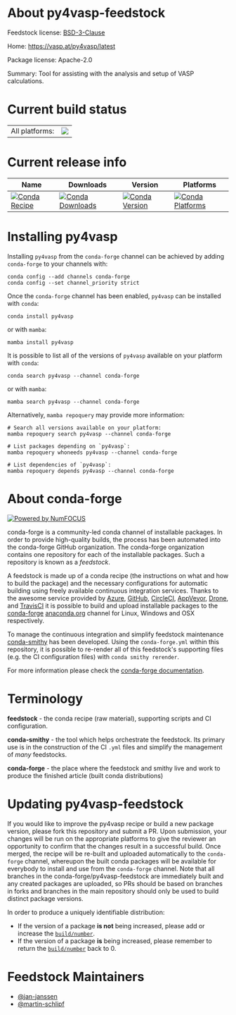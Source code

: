 About py4vasp-feedstock
=======================

Feedstock license: [BSD-3-Clause](https://github.com/conda-forge/py4vasp-feedstock/blob/main/LICENSE.txt)

Home: https://vasp.at/py4vasp/latest

Package license: Apache-2.0

Summary: Tool for assisting with the analysis and setup of VASP calculations.

Current build status
====================


<table><tr><td>All platforms:</td>
    <td>
      <a href="https://dev.azure.com/conda-forge/feedstock-builds/_build/latest?definitionId=16849&branchName=main">
        <img src="https://dev.azure.com/conda-forge/feedstock-builds/_apis/build/status/py4vasp-feedstock?branchName=main">
      </a>
    </td>
  </tr>
</table>

Current release info
====================

| Name | Downloads | Version | Platforms |
| --- | --- | --- | --- |
| [![Conda Recipe](https://img.shields.io/badge/recipe-py4vasp-green.svg)](https://anaconda.org/conda-forge/py4vasp) | [![Conda Downloads](https://img.shields.io/conda/dn/conda-forge/py4vasp.svg)](https://anaconda.org/conda-forge/py4vasp) | [![Conda Version](https://img.shields.io/conda/vn/conda-forge/py4vasp.svg)](https://anaconda.org/conda-forge/py4vasp) | [![Conda Platforms](https://img.shields.io/conda/pn/conda-forge/py4vasp.svg)](https://anaconda.org/conda-forge/py4vasp) |

Installing py4vasp
==================

Installing `py4vasp` from the `conda-forge` channel can be achieved by adding `conda-forge` to your channels with:

```
conda config --add channels conda-forge
conda config --set channel_priority strict
```

Once the `conda-forge` channel has been enabled, `py4vasp` can be installed with `conda`:

```
conda install py4vasp
```

or with `mamba`:

```
mamba install py4vasp
```

It is possible to list all of the versions of `py4vasp` available on your platform with `conda`:

```
conda search py4vasp --channel conda-forge
```

or with `mamba`:

```
mamba search py4vasp --channel conda-forge
```

Alternatively, `mamba repoquery` may provide more information:

```
# Search all versions available on your platform:
mamba repoquery search py4vasp --channel conda-forge

# List packages depending on `py4vasp`:
mamba repoquery whoneeds py4vasp --channel conda-forge

# List dependencies of `py4vasp`:
mamba repoquery depends py4vasp --channel conda-forge
```


About conda-forge
=================

[![Powered by
NumFOCUS](https://img.shields.io/badge/powered%20by-NumFOCUS-orange.svg?style=flat&colorA=E1523D&colorB=007D8A)](https://numfocus.org)

conda-forge is a community-led conda channel of installable packages.
In order to provide high-quality builds, the process has been automated into the
conda-forge GitHub organization. The conda-forge organization contains one repository
for each of the installable packages. Such a repository is known as a *feedstock*.

A feedstock is made up of a conda recipe (the instructions on what and how to build
the package) and the necessary configurations for automatic building using freely
available continuous integration services. Thanks to the awesome service provided by
[Azure](https://azure.microsoft.com/en-us/services/devops/), [GitHub](https://github.com/),
[CircleCI](https://circleci.com/), [AppVeyor](https://www.appveyor.com/),
[Drone](https://cloud.drone.io/welcome), and [TravisCI](https://travis-ci.com/)
it is possible to build and upload installable packages to the
[conda-forge](https://anaconda.org/conda-forge) [anaconda.org](https://anaconda.org/)
channel for Linux, Windows and OSX respectively.

To manage the continuous integration and simplify feedstock maintenance
[conda-smithy](https://github.com/conda-forge/conda-smithy) has been developed.
Using the ``conda-forge.yml`` within this repository, it is possible to re-render all of
this feedstock's supporting files (e.g. the CI configuration files) with ``conda smithy rerender``.

For more information please check the [conda-forge documentation](https://conda-forge.org/docs/).

Terminology
===========

**feedstock** - the conda recipe (raw material), supporting scripts and CI configuration.

**conda-smithy** - the tool which helps orchestrate the feedstock.
                   Its primary use is in the construction of the CI ``.yml`` files
                   and simplify the management of *many* feedstocks.

**conda-forge** - the place where the feedstock and smithy live and work to
                  produce the finished article (built conda distributions)


Updating py4vasp-feedstock
==========================

If you would like to improve the py4vasp recipe or build a new
package version, please fork this repository and submit a PR. Upon submission,
your changes will be run on the appropriate platforms to give the reviewer an
opportunity to confirm that the changes result in a successful build. Once
merged, the recipe will be re-built and uploaded automatically to the
`conda-forge` channel, whereupon the built conda packages will be available for
everybody to install and use from the `conda-forge` channel.
Note that all branches in the conda-forge/py4vasp-feedstock are
immediately built and any created packages are uploaded, so PRs should be based
on branches in forks and branches in the main repository should only be used to
build distinct package versions.

In order to produce a uniquely identifiable distribution:
 * If the version of a package **is not** being increased, please add or increase
   the [``build/number``](https://docs.conda.io/projects/conda-build/en/latest/resources/define-metadata.html#build-number-and-string).
 * If the version of a package **is** being increased, please remember to return
   the [``build/number``](https://docs.conda.io/projects/conda-build/en/latest/resources/define-metadata.html#build-number-and-string)
   back to 0.

Feedstock Maintainers
=====================

* [@jan-janssen](https://github.com/jan-janssen/)
* [@martin-schlipf](https://github.com/martin-schlipf/)

